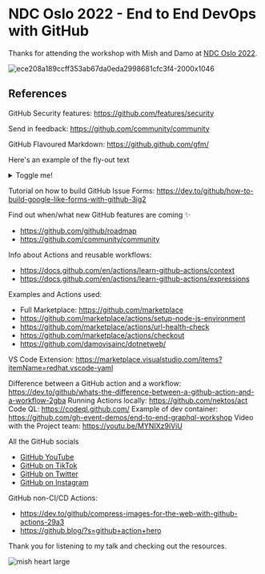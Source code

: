 # NDC Oslo 2022 - End to End DevOps with GitHub

Thanks for attending the workshop with Mish and Damo at [NDC Oslo 2022](https://ndcoslo.com/).

![ece208a189ccff353ab67da0eda2998681cfc3f4-2000x1046](https://user-images.githubusercontent.com/36594527/195224309-974bc6a4-4bd9-4c7b-b355-a1d708a19209.png)

## References

GitHub Security features: https://github.com/features/security

Send in feedback: https://github.com/community/community

GitHub Flavoured Markdown:
https://github.github.com/gfm/

Here's an example of the fly-out text
<details><summary>Toggle me!</summary>Peek a boo!</details>

Tutorial on how to build GitHub Issue Forms: https://dev.to/github/how-to-build-google-like-forms-with-github-3ig2

Find out when/what new GitHub features are coming ✨
- https://github.com/github/roadmap
- https://github.com/community/community

Info about Actions and reusable workflows:
- https://docs.github.com/en/actions/learn-github-actions/context
- https://docs.github.com/en/actions/learn-github-actions/expressions

Examples and Actions used:
- Full Marketplace: https://github.com/marketplace
- https://github.com/marketplace/actions/setup-node-js-environment
- https://github.com/marketplace/actions/url-health-check
- https://github.com/marketplace/actions/checkout
- https://github.com/damovisainc/dotnetweb/

VS Code Extension:
https://marketplace.visualstudio.com/items?itemName=redhat.vscode-yaml

Difference between a GitHub action and a workflow: https://dev.to/github/whats-the-difference-between-a-github-action-and-a-workflow-2gba
Running Actions locally: https://github.com/nektos/act
Code QL: https://codeql.github.com/
Example of dev container: https://github.com/gh-event-demos/end-to-end-graphql-workshop
Video with the Project team: https://youtu.be/MYNIXz9iViU

All the GitHub socials
- [GitHub YouTube](https://youtube.com/c/github)
- [GitHub on TikTok](https://tiktok.com/github)
- [GitHub on Twitter](https://twitter.com/github)
- [GitHub on Instagram](https://instagram.com/github)

GitHub non-CI/CD Actions:
- https://dev.to/github/compress-images-for-the-web-with-github-actions-29a3
- https://github.blog/?s=github+action+hero

Thank you for listening to my talk and checking out the resources.

![mish heart large](https://user-images.githubusercontent.com/36594527/195619762-82827b2e-bfdd-49b6-b8df-5b9e15f4f044.png)
